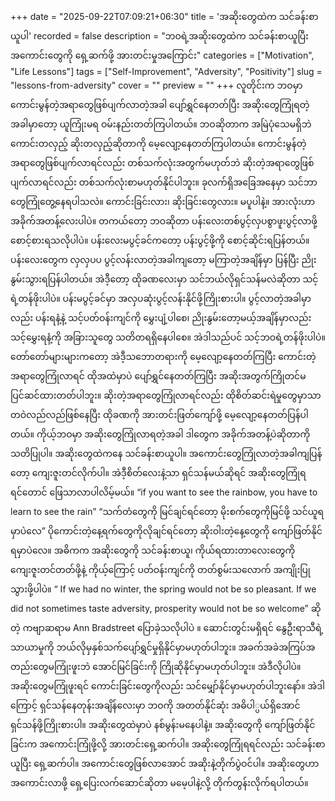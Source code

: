 +++
date = "2025-09-22T07:09:21+06:30"
title = 'အဆိုးတွေထဲက သင်ခန်းစာယူပါ'
recorded = false
description = "ဘဝရဲ့အဆိုးတွေထဲက သင်ခန်းစာယူပြီး အကောင်းတွေကို ရှေ့ဆက်ဖို့ အားတင်းမှုအကြောင်း"
categories = ["Motivation", "Life Lessons"]
tags = ["Self-Improvement", "Adversity", "Positivity"]
slug = "lessons-from-adversity"
cover = ""
preview = ""
+++
လူတိုင်းက ဘဝမှာ ကောင်းမွန်တဲ့အရာတွေဖြစ်ပျက်လာတဲ့အခါ ပျော်ရွှင်နေတတ်ပြီး အဆိုးတွေကြုံရတဲ့အခါမှာတော့ ယူကြုံးမရ ဝမ်းနည်းတတ်ကြပါတယ်။ ဘဝဆိုတာက အမြဲပုံသေမရှိဘဲ ကောင်းတလှည့် ဆိုးတလှည့်ဆိုတာကို မေ့လျော့နေတတ်ကြပါတယ်။ ကောင်းမွန်တဲ့အရာတွေဖြစ်ပျက်လာရင်လည်း တစ်သက်လုံးအတွက်မဟုတ်ဘဲ ဆိုးတဲ့အရာတွေဖြစ်ပျက်လာရင်လည်း တစ်သက်လုံးစာမဟုတ်နိုင်ပါဘူး။
ခုလက်ရှိအခြေအနေမှာ သင်ဘာတွေကြုံတွေ့နေရပါသလဲ။ ကောင်းခြင်းလား၊ ဆိုးခြင်းတွေလား။ မပူပါနဲ့။ အားလုံးဟာ အခိုက်အတန့်လေးပါပဲ။ တကယ်တော့ ဘဝဆိုတာ ပန်းလေးတစ်ပွင့်လှပစွာဖူးပွင့်လာဖို့ စောင့်စားရသလိုပါပဲ။ ပန်းလေးမပွင့်ခင်ကတော့ ပန်းပွင့်ဖို့ကို စောင့်ဆိုင်းရပြန်တယ်။ ပန်းလေးတွေက လှလှပပ ပွင့်လန်းလာတဲ့အခါကျတော့ မကြာတဲ့အချိန်မှာ ပြန်ပြီး ညိုးနွမ်းသွားရပြန်ပါတယ်။ အဲဒီ့တော့ ထိုခဏလေးမှာ သင်ဘယ်လိုရှင်သန်မလဲဆိုတာ သင့်ရဲ့တန်ဖိုးပါပဲ။ ပန်းမပွင့်ခင်မှာ အလှပဆုံးပွင့်လန်းနိုင်ဖို့ကြိုးစားပါ။ ပွင့်လာတဲ့အခါမှာလည်း ပန်းရနံ့နဲ့ သင့်ပတ်ဝန်းကျင်ကို မွှေးပျံ့ပါစေ၊ ညိုးနွမ်းတော့မယ့်အချိန်မှာလည်း သင့်မွှေးရနံ့ကို အခြားသူတွေ သတိတရရှိနေပါစေ။ အဲဒါသည်ပင် သင့်ဘဝရဲ့တန်ဖိုးပါပဲ။
တော်တော်များများကတော့ အဲဒီ့သဘောတရားကို မေ့လျော့နေတတ်ကြပြီး ကောင်းတဲ့အရာတွေကြုံလာရင် ထိုအထဲမှာပဲ ပျော်ရွှင်နေတတ်ကြပြီး အဆိုးအတွက်ကြိုတင်မပြင်ဆင်ထားတတ်ပါဘူး။ ဆိုးတဲ့အရာတွေကြုံလာရင်လည်း ထိုစိတ်ဆင်းရဲမှုတွေမှာသာ တဝဲလည်လည်ဖြစ်နေပြီး ထိုခဏကို အားတင်းဖြတ်ကျော်ဖို့ မေ့လျော့နေတတ်ပြန်ပါတယ်။
ကိုယ့်ဘဝမှာ အဆိုးတွေကြုံလာရတဲ့အခါ ဒါတွေက အခိုက်အတန့်ပဲဆိုတာကို သတိပြုပါ။ အဆိုးတွေထဲကနေ သင်ခန်းစာယူပါ။ အကောင်းတွေကြုံလာတဲ့အခါကျပြန်တော့ ကျေးဇူးတင်လိုက်ပါ။ အဲဒီ့စိတ်လေးနဲ့သာ ရှင်သန်မယ်ဆိုရင် အဆိုးတွေကြုံရရင်တောင် ဖြေသာလာပါလိမ့်မယ်။ “if you want to see the rainbow, you have to learn to see the rain”
“သက်တံတွေကို မြင်ချင်ရင်တော့ မိုးစက်တွေကိုမြင်ဖို့ သင်ယူရမှာပဲလေ” ပိုကောင်းတဲ့နေ့ရက်တွေကိုလိုချင်ရင်တော့ ဆိုးဝါးတဲ့နေ့တွေကို ကျော်ဖြတ်နိုင်ရမှာပဲလေ။ အဓိကက အဆိုးတွေကို သင်ခန်းစာယူ၊ ကိုယ်ရထားတာလေးတွေကို ကျေးဇူးတင်တတ်ဖို့နဲ့ ကိုယ့်ကြောင့် ပတ်ဝန်းကျင်ကို တတ်စွမ်းသလောက် အကျိုးပြုသွားဖို့ပါပဲ။ “ If we had no winter, the spring would not be so pleasant. If we did not sometimes taste adversity, prosperity would not be so welcome” ဆိုတဲ့ ကဗျာဆရာမ Ann Bradstreet ပြောခဲ့သလိုပါပဲ ။ ဆောင်းတွင်းမရှိရင် နွေဦးရာသီရဲ့ သာယာမှုကို ဘယ်လိုမှနှစ်သက်ပျော်ရွှင်မှုရှိနိုင်မှာမဟုတ်ပါဘူး။
အခက်အခဲအကြပ်အတည်းတွေမကြုံးဖူးဘဲ အောင်မြင်ခြင်းကို ကြိုဆိုနိုင်မှာမဟုတ်ပါဘူး။ အဲဒီလိုပါပဲ။ အဆိုးတွေမကြုံဖူးရင် ကောင်းခြင်းတွေကိုလည်း သင်မျှော်နိုင်မှာမဟုတ်ပါဘူးနော်။
အဲဒါကြောင့် ရှင်သန်နေတုန်းအချိန်လေးမှာ ဘဝကို အတတ်နိုင်ဆုံး အဓိပါ္ပယ်ရှိအောင် ရှင်သန်ဖို့ကြိုးစားပါ။ အဆိုးတွေထဲမှာပဲ နစ်မွန်းမနေပါနဲ့။ အဆိုးတွေကို ကျော်ဖြတ်နိုင်ခြင်းက အကောင်းကြုံဖို့လို့ အားတင်းရှေ့ဆက်ပါ။ အဆိုးတွေကြုံရရင်လည်း သင်ခန်းစာယူပြီး ရှေ့ဆက်ပါ။ အကောင်းတွေဖြစ်လာအောင် အဆိုးနဲ့တိုက်ပွဲဝင်ပါ။ အဆိုးတွေဟာ အကောင်းလာဖို့ ရှေ့ပြေးလက်ဆောင်ဆိုတာ မမေ့ပါနဲ့လို့ တိုက်တွန်းလိုက်ရပါတယ်။ 